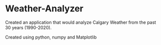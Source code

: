 # Weather-Analyzer
Created an application that would analyze Calgary Weather from the past 30 years (1990-2020).


Created using python, numpy and Matplotlib
